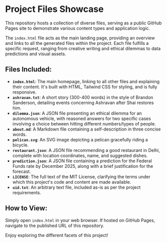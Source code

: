 # Project Files Showcase

This repository hosts a collection of diverse files, serving as a public GitHub Pages site to demonstrate various content types and application logic.

The `index.html` file acts as the main landing page, providing an overview and links to all the generated files within the project. Each file fulfills a specific request, ranging from creative writing and ethical dilemmas to data predictions and visual assets.

## Files Included:

*   **`index.html`**: The main homepage, linking to all other files and explaining their content. It's built with HTML, Tailwind CSS for styling, and is fully responsive.
*   **`ashravan.txt`**: A short story (300-400 words) in the style of Brandon Sanderson, detailing events concerning Ashravan after Shai restores him.
*   **`dilemma.json`**: A JSON file presenting an ethical dilemma for an autonomous vehicle, with reasoned answers for two specific cases involving a choice between hitting different numbers/types of people.
*   **`about.md`**: A Markdown file containing a self-description in three concise words.
*   **`pelican.svg`**: An SVG image depicting a pelican gracefully riding a bicycle.
*   **`restaurant.json`**: A JSON file recommending a good restaurant in Delhi, complete with location coordinates, name, and suggested dishes.
*   **`prediction.json`**: A JSON file containing a prediction for the Federal Funds rate by December 2025, along with a brief justification for the forecast.
*   **`LICENSE`**: The full text of the MIT License, clarifying the terms under which this project's code and content are made available.
*   **`uid.txt`**: An arbitrary text file, included as-is as per the project requirements.

## How to View:

Simply open `index.html` in your web browser. If hosted on GitHub Pages, navigate to the published URL of this repository.

Enjoy exploring the different facets of this project!